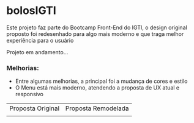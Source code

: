 # bolosIGTI

<p>Este projeto faz parte do Bootcamp Front-End do IGTI, o design original proposto foi redesenhado para algo mais moderno e que traga melhor experiência para o usuário</p>

<p>Projeto em andamento...</p>

<h3>Melhorias:</h3>

<ul>
<li>Entre algumas melhorias, a principal foi a mudança de cores e estilo</li>
<li>O Menu está mais moderno, atendendo a proposta de UX atual e responsivo</li>
</ul>

<table>
<tr>
<td>Proposta Original</td>
<td>Proposta Remodelada</td>
</tr>
<tr>
<td></td>
</table>
